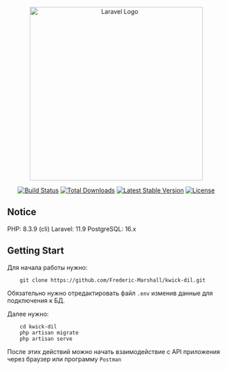 <p align="center"><a href="https://laravel.com" target="_blank"><img src="https://raw.githubusercontent.com/laravel/art/master/logo-lockup/5%20SVG/2%20CMYK/1%20Full%20Color/laravel-logolockup-cmyk-red.svg" width="400" alt="Laravel Logo"></a></p>

<p align="center">
<a href="https://github.com/laravel/framework/actions"><img src="https://github.com/laravel/framework/workflows/tests/badge.svg" alt="Build Status"></a>
<a href="https://packagist.org/packages/laravel/framework"><img src="https://img.shields.io/packagist/dt/laravel/framework" alt="Total Downloads"></a>
<a href="https://packagist.org/packages/laravel/framework"><img src="https://img.shields.io/packagist/v/laravel/framework" alt="Latest Stable Version"></a>
<a href="https://packagist.org/packages/laravel/framework"><img src="https://img.shields.io/packagist/l/laravel/framework" alt="License"></a>
</p>

## Notice

PHP: 8.3.9 (cli)
Laravel: 11.9
PostgreSQL: 16.x

## Getting Start

Для начала работы нужно:

```
    git clone https://github.com/Frederic-Marshall/kwick-dil.git
```

Обязательно нужно отредактировать файл ```.env``` изменив данные для подключения к БД.

Далее нужно:
```
    cd kwick-dil
    php artisan migrate
    php artisan serve
```

После этих действий можно начать взаимодействие с API приложения через браузер или программу ```Postman```
